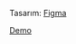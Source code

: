 Tasarım: [Figma](https://www.figma.com/file/9cajycKpDq0glJZnWhww9g/shady-rhymes-interior-design-landing-page-(Community)?node-id=18%3A85)

[Demo](https://lackadaisical-north.surge.sh/)